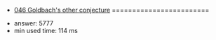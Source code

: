 + [046 Goldbach's other conjecture](http://projecteuler.net/problem=46)
========================

- answer: 5777 
- min used time: 114 ms

